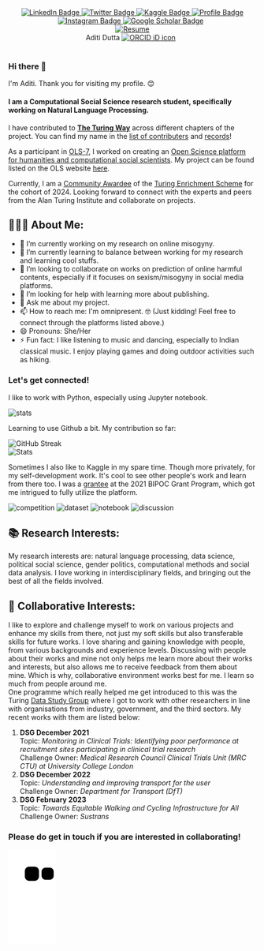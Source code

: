 <div id="badges">
  <div align="center">
    <a href="https://www.linkedin.com/in/aditi-dutta-22a299135/">
      <img src="https://img.shields.io/badge/-Aditi Dutta-blue?style=flat-square&logo=Linkedin&logoColor=white" alt="LinkedIn Badge"/>
    </a>
    <a href="https://twitter.com/aditi_d10">
      <img src="https://img.shields.io/badge/-aditi__d10-1ca0f1?style=flat-square&labelColor=1ca0f1&logo=twitter&logoColor=white" alt="Twitter Badge"/>
    </a>
    <a href="https://www.kaggle.com/aditidutta">
      <img src="https://img.shields.io/badge/-aditidutta-20BEFF?style=flat-square&labelColor=20BEFF&logo=Kaggle&logoColor=white" alt="Kaggle Badge"/>
    </a>
    <a href="https://eprofile.exeter.ac.uk/aditidutta/">
      <img src="https://img.shields.io/badge/-Aditi Dutta-332B40?style=flat-square&labelColor=332B40&logo=University&logoColor=white" alt="Profile Badge"/>
    </a>
    <a href="https://www.instagram.com/_.the.rising.phoenix._/?fbclid=IwAR2CmxGw7Y1MLvC_85qR5MTf-Qpba8iQhBwoFHEmMXkEINiL_az0d_32pik">
      <img src="https://img.shields.io/badge/-__.the.rising.phoenix.__-D7008A?style=flat-square&labelColor=D7008A&logo=Instagram&logoColor=white" alt="Instagram Badge"/>
    </a>
    <a href="https://scholar.google.com/citations?user=jfR2SlgAAAAJ&hl=en">
      <img src="https://img.shields.io/badge/Google_Scholar-4285F4?style=for-the-badge&logo=google-scholar&logoColor=white" style="width:7em;margin-right:.5em;" alt="Google Scholar Badge"/>
    </a>
  </div>
</div>

<div align="center">
  <a href="https://www.dropbox.com/s/p8f4luielst1v67/AditiDutta_CV.pdf?dl=0">
      <img src="https://img.shields.io/badge/-Aditi Dutta CV-D3D3D3?style=flat&labelColor=D3D3D3&logo=Resume&logoColor=white" alt="Resume"/>
    </a>
</div>

<div align="center">
  Aditi Dutta
  <a itemprop="sameAs" content="https://orcid.org/0000-0002-1531-5510" href="https://orcid.org/0000-0002-1531-5510" target="orcid.widget" rel="noopener noreferrer" style="vertical-align:top;"><img src="https://orcid.org/sites/default/files/images/orcid_16x16.png" style="width:1em;margin-right:.5em;" alt="ORCID iD icon">
  </a>
</div>

<div align="center">
  <img src="https://komarev.com/ghpvc/?username=booktrackerGirl&style=flat-square&color=blue" alt=""/>
</div>
  	

### Hi there 👋

I'm Aditi. Thank you for visiting my profile. 😊

#### I am a Computational Social Science research student, specifically working on Natural Language Processing.

I have contributed to <b>[The Turing Way](https://the-turing-way.netlify.app/welcome)</b> across different chapters of the project. You can find my name in the [list of contributers](https://github.com/alan-turing-institute/the-turing-way#contributors) and [records](https://the-turing-way.netlify.app/afterword/contributors-record.html#aditi-dutta)!

As a participant in [OLS-7](https://openlifesci.org/ols-7.html), I worked on creating an [Open Science platform for humanities and computational social scientists](https://github.com/booktrackerGirl/Open-platform-for-social-science-researchers). My project can be found listed on the OLS website [here](https://openlifesci.org/ols-7/projects-participants/#projects).

Currently, I am a [Community Awardee](https://www.turing.ac.uk/people/doctoral-students/aditi-dutta) of the [Turing Enrichment Scheme](https://www.turing.ac.uk/work-turing/studentships/enrichment) for the cohort of 2024. Looking forward to connect with the experts and peers from the Alan Turing Institute and collaborate on projects.

<h2 align="left">👨🏻‍💻 About Me:</h2>

- 🔭 I’m currently working on my research on online misogyny.
- 🌱 I’m currently learning to balance between working for my research and learning cool stuffs.
- 👯 I’m looking to collaborate on works on prediction of online harmful contents, especially if it focuses on sexism/misogyny in social media platforms.
- 🤔 I’m looking for help with learning more about publishing.
- 💬 Ask me about my project.
- 📫 How to reach me: I'm omnipresent. 🤓 (Just kidding! Feel free to connect through the platforms listed above.)
- 😄 Pronouns: She/Her
- ⚡ Fun fact: I like listening to music and dancing, especially to Indian classical music. I enjoy playing games and doing outdoor activities such as hiking. 

<h3 align="left"> Let's get connected!</h3>

I like to work with Python, especially using Jupyter notebook.<br>

![stats](https://github-readme-stats.vercel.app/api/top-langs/?username=booktrackerGirl)

Learning to use Github a bit. My contribution so far: <br>

![GitHub Streak](http://github-readme-streak-stats.herokuapp.com?user=booktrackerGirl) <br>
![Stats](https://github-readme-stats.vercel.app/api?username=booktrackerGirl)

Sometimes I also like to Kaggle in my spare time. Though more privately, for my self-development work. It's cool to see other people's work and learn from there too. I was a [grantee](https://www.kaggle.com/bipoc2021-project-showcase) at the 2021 BIPOC Grant Program, which got me intrigued to fully utilize the platform.

![competition](https://road-to-kaggle-grandmaster.vercel.app/api/badges/aditidutta/competition/light)
![dataset](https://road-to-kaggle-grandmaster.vercel.app/api/badges/aditidutta/dataset/light)
![notebook](https://road-to-kaggle-grandmaster.vercel.app/api/badges/aditidutta/notebook/light)
![discussion](https://road-to-kaggle-grandmaster.vercel.app/api/badges/aditidutta/discussion/light)


## 📚 Research Interests:
My research interests are: natural language processing, data science, political social science, gender politics, computational methods and social data analysis. I love working in interdisciplinary fields, and bringing out the best of all the fields involved. 

## 📝 Collaborative Interests:
I like to explore and challenge myself to work on various projects and enhance my skills from there, not just my soft skills but also transferable skills for future works. I love sharing and gaining knowledge with people, from various backgrounds and experience levels. Discussing with people about their works and mine not only helps me learn more about their works and interests, but also allows me to receive feedback from them about mine. Which is why, collaborative environment works best for me. I learn so much from people around me. 
<br>
One programme which really helped me get introduced to this was the Turing [Data Study Group](https://www.turing.ac.uk/collaborate-turing/data-study-groups) where I got to work with other researchers in line with organisations from industry, government, and the third sectors. My recent works with them are listed below: 
1. <b>DSG December 2021</b> <br> Topic: <i>Monitoring in Clinical Trials: Identifying poor performance at recruitment sites participating in clinical trial research</i> <br> Challenge Owner: <i>Medical Research Council Clinical Trials Unit (MRC CTU) at University College London</i>
2. <b>DSG December 2022</b> <br> Topic: <i>Understanding and improving transport for the user</i> <br> Challenge Owner: <i>Department for Transport (DfT)</i>
3. <b>DSG February 2023</b> <br> Topic: <i>Towards Equitable Walking and Cycling Infrastructure for All</i> <br> Challenge Owner: <i>Sustrans</i>

<h3>Please do get in touch if you are interested in collaborating!</h3>

![snake gif](https://github.com/booktrackerGirl/booktrackerGirl/blob/output/github-contribution-grid-snake.svg)

<!--
**booktrackerGirl/booktrackerGirl** is a ✨ _special_ ✨ repository because its `README.md` (this file) appears on your GitHub profile.

Here are some ideas to get you started:
https://github.com/alexandresanlim/Badges4-README.md-Profile#-github-stats-
https://github.com/abhisheknaiidu/awesome-github-profile-readme#anime-

-->

